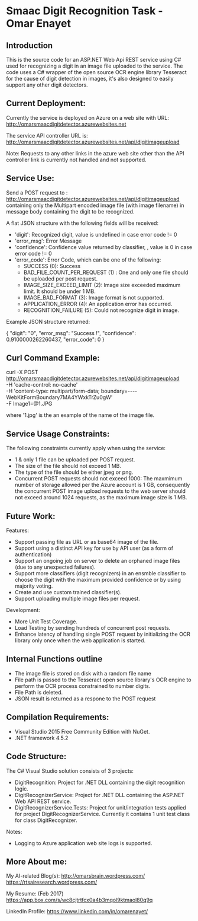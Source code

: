 Smaac Digit Recognition Task - Omar Enayet
============================================

Introduction
------------

This is the source code for an ASP.NET Web Api REST service using C# used for recognizing a digit in an image file uploaded to the service.
The code uses a C# wrapper of the open source OCR engine library Tesseract for the cause of digit detection in images, it's also designed 
to easily support any other digit detectors.

Current Deployment:
-------------------

Currently the service is deployed on Azure on a web site with URL: 
http://omarsmaacdigitdetector.azurewebsites.net

The service API controller URL is:
http://omarsmaacdigitdetector.azurewebsites.net/api/digitimageupload

Note: Requests to any other links in the azure web site other than the API controller link is currently not handled and not supported.

Service Use:
-------------

Send a POST request to :
http://omarsmaacdigitdetector.azurewebsites.net/api/digitimageupload containing only the Multipart encoded image file (with image filename) in message body containing the digit to be recognized.

A flat JSON structure with the following fields will be received:

* 'digit': Recognized digit, value is undefined in case error code != 0
* 'error_msg': Error Message
* 'confidence': Confidence value returned by classifier, , value is 0 in case error code != 0
* 'error_code': Error Code, which can be one of the following:
	* SUCCESS (0): Success
	* BAD_FILE_COUNT_PER_REQUEST (1) : One and only one file should be uploaded per post request.
	* IMAGE_SIZE_EXCEED_LIMIT (2): Image size exceeded maximum limit. It should be under 1 MB.
	* IMAGE_BAD_FORMAT (3): Image format is not supported.
	* APPLICATION_ERROR (4): An application error has occurred.
	* RECOGNITION_FAILURE (5): Could not recognize digit in image.

Example JSON structure returned:

{
    "digit": "0",
    "error_msg": "Success !",
    "confidence": 0.9100000262260437,
    "error_code": 0
}
	
Curl Command Example:
---------------------

curl -X POST \
  http://omarsmaacdigitdetector.azurewebsites.net/api/digitimageupload \
  -H 'cache-control: no-cache' \
  -H 'content-type: multipart/form-data; boundary=----WebKitFormBoundary7MA4YWxkTrZu0gW' \
  -F Image1=@1.JPG
  
where '1.jpg' is the an example of the name of the image file.
	
Service Usage Constraints:
--------------------------

The following constraints currently apply when using the service:

* 1 & only 1 file can be uploaded per POST request.
* The size of the file should not exceed 1 MB.
* The type of the file should be either jpeg or png.
* Concurrent POST requests should not exceed 1000: The maxmimum number of storage allowed per the Azure account is 1 GB, consequently the concurrent POST image upload requests to the web server should not exceed around 1024 requests, as the maximum image size is 1 MB.

Future Work:
-------------

Features:
* Support passing file as URL or as base64 image of the file.
* Support using a distinct API key for use by API user (as a form of authentication)
* Support an ongoing job on server to delete an orphaned image files (due to any unexpected failures).
* Support more classifiers (digit recognizers) in an ensmble classifier to choose the digit with the maximum provided confidence or by using majority voting.
* Create and use custom trained classifier(s).
* Support uploading multiple image files per request.

Development:
* More Unit Test Coverage.
* Load Testing by sending hundreds of concurrent post requests.
* Enhance latency of handling single POST request by initializing the OCR library only once when the web application is started.

Internal Functions outline
--------------------------

- The image file is stored on disk with a random file name
- File path is passed to the Tesseract open source library's OCR engine to perform the OCR process constrained to number digits.
- File Path is deleted.
- JSON result is returned as a respone to the POST request

Compilation Requirements:
---------------------------

- Visual Studio 2015 Free Community Edition with NuGet.
- .NET framework 4.5.2

Code Structure:
------------------

The C# Visual Studio solution consists of 3 projects:

* DigitRecognition: Project for .NET DLL containing the digit recognition logic.
* DigitRecognizerService: Project for .NET DLL containing the ASP.NET Web API REST service.
* DigitRecognizerService.Tests: Project for unit/integration tests applied for project DigitRecognizerService. Currently it contains 1 unit test class for class DigitRecognizer.

Notes:
* Logging to Azure application web site logs is supported.

More About me:
-----------------

My AI-related Blog(s):
http://omarsbrain.wordpress.com/
https://rtsairesearch.wordpress.com/

My Resume: (Feb 2017)
https://app.box.com/s/wc8cjtrtfcx0a4b3mqol9ktmaol80q9q

LinkedIn Profile:
https://www.linkedin.com/in/omarenayet/



